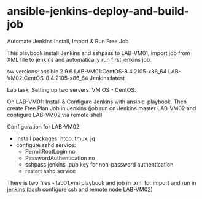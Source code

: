 # ansible-jenkins-deploy-and-build-job
Automate Jenkins Install, Import &amp; Run Free Job

This playbook install Jenkins and sshpass to LAB-VM01, import job from XML file to jenkins and automatically run first jenkins job.

sw versions:
ansible 2.9.6
LAB-VM01:CentOS-8.4.2105-x86_64
LAB-VM02:CentOS-8.4.2105-x86_64
Jenkins:latest


Lab task: Setting up two servers. VM OS - CentOS. 

On LAB-VM01: Install & Configure Jenkins with ansible-playbook.
Then create Free Plan Job in Jenkins (job run on Jenkins master LAB-VM02 and configure LAB-VM02 via remote shell
 
Configuration for LAB-VM02

- Install packages: htop, tmux, jq
- configure sshd service:
  - PermitRootLogin no
  - PasswordAuthentication no
  - sshpass jenkins .pub key for non-password authentication
  - restart sshd service

There is two files - lab01.yml playbook and job in .xml for import and run in jenkins (bash configure ssh and remote node LAB-VM02)

